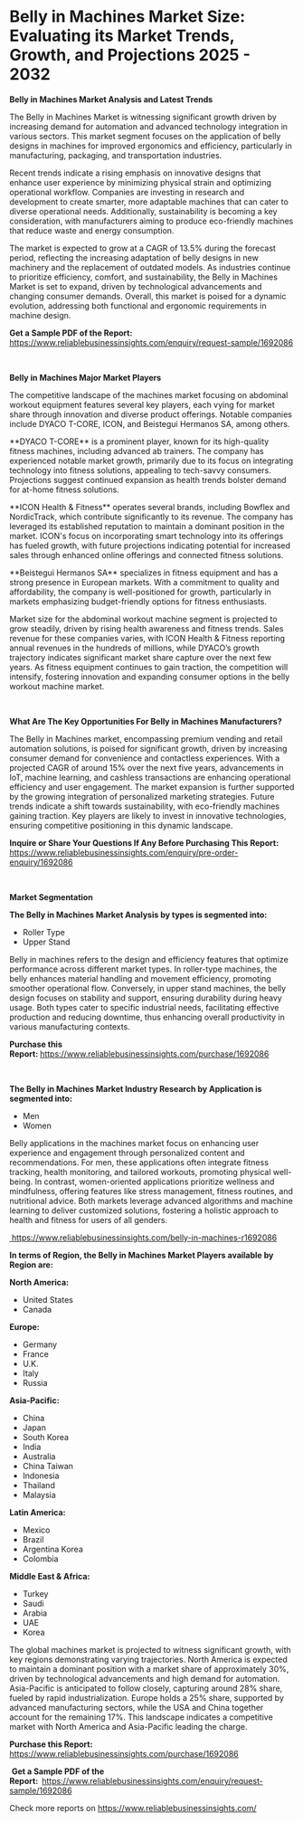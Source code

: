 <p><h1>Belly in Machines Market Size: Evaluating its Market Trends, Growth, and Projections 2025 - 2032</h1></p><p><strong>Belly in Machines Market Analysis and Latest Trends</strong></p>
<p><p>The Belly in Machines Market is witnessing significant growth driven by increasing demand for automation and advanced technology integration in various sectors. This market segment focuses on the application of belly designs in machines for improved ergonomics and efficiency, particularly in manufacturing, packaging, and transportation industries. </p><p>Recent trends indicate a rising emphasis on innovative designs that enhance user experience by minimizing physical strain and optimizing operational workflow. Companies are investing in research and development to create smarter, more adaptable machines that can cater to diverse operational needs. Additionally, sustainability is becoming a key consideration, with manufacturers aiming to produce eco-friendly machines that reduce waste and energy consumption.</p><p>The market is expected to grow at a CAGR of 13.5% during the forecast period, reflecting the increasing adaptation of belly designs in new machinery and the replacement of outdated models. As industries continue to prioritize efficiency, comfort, and sustainability, the Belly in Machines Market is set to expand, driven by technological advancements and changing consumer demands. Overall, this market is poised for a dynamic evolution, addressing both functional and ergonomic requirements in machine design.</p></p>
<p><strong>Get a Sample PDF of the Report:&nbsp;</strong> <a href="https://www.reliablebusinessinsights.com/enquiry/request-sample/1692086?utm_campaign=3107&utm_medium=2&utm_source=Github&utm_content=ia&utm_term=27032025&utm_id=belly-in-machines">https://www.reliablebusinessinsights.com/enquiry/request-sample/1692086</a></p>
<p>&nbsp;</p>
<p><strong>Belly in Machines Major Market Players</strong></p>
<p><p>The competitive landscape of the machines market focusing on abdominal workout equipment features several key players, each vying for market share through innovation and diverse product offerings. Notable companies include DYACO T-CORE, ICON, and Beistegui Hermanos SA, among others.</p><p>**DYACO T-CORE** is a prominent player, known for its high-quality fitness machines, including advanced ab trainers. The company has experienced notable market growth, primarily due to its focus on integrating technology into fitness solutions, appealing to tech-savvy consumers. Projections suggest continued expansion as health trends bolster demand for at-home fitness solutions.</p><p>**ICON Health & Fitness** operates several brands, including Bowflex and NordicTrack, which contribute significantly to its revenue. The company has leveraged its established reputation to maintain a dominant position in the market. ICON's focus on incorporating smart technology into its offerings has fueled growth, with future projections indicating potential for increased sales through enhanced online offerings and connected fitness solutions.</p><p>**Beistegui Hermanos SA** specializes in fitness equipment and has a strong presence in European markets. With a commitment to quality and affordability, the company is well-positioned for growth, particularly in markets emphasizing budget-friendly options for fitness enthusiasts. </p><p>Market size for the abdominal workout machine segment is projected to grow steadily, driven by rising health awareness and fitness trends. Sales revenue for these companies varies, with ICON Health & Fitness reporting annual revenues in the hundreds of millions, while DYACO’s growth trajectory indicates significant market share capture over the next few years. As fitness equipment continues to gain traction, the competition will intensify, fostering innovation and expanding consumer options in the belly workout machine market.</p></p>
<p>&nbsp;</p>
<p><strong>What Are The Key Opportunities For Belly in Machines Manufacturers?</strong></p>
<p><p>The Belly in Machines market, encompassing premium vending and retail automation solutions, is poised for significant growth, driven by increasing consumer demand for convenience and contactless experiences. With a projected CAGR of around 15% over the next five years, advancements in IoT, machine learning, and cashless transactions are enhancing operational efficiency and user engagement. The market expansion is further supported by the growing integration of personalized marketing strategies. Future trends indicate a shift towards sustainability, with eco-friendly machines gaining traction. Key players are likely to invest in innovative technologies, ensuring competitive positioning in this dynamic landscape.</p></p>
<p><strong>Inquire or Share Your Questions If Any Before Purchasing This Report:</strong> <a href="https://www.reliablebusinessinsights.com/enquiry/pre-order-enquiry/1692086?utm_campaign=3107&utm_medium=2&utm_source=Github&utm_content=ia&utm_term=27032025&utm_id=belly-in-machines">https://www.reliablebusinessinsights.com/enquiry/pre-order-enquiry/1692086</a></p>
<p>&nbsp;</p>
<p><strong>Market Segmentation</strong></p>
<p><strong>The Belly in Machines Market Analysis by types is segmented into:</strong></p>
<p><ul><li>Roller Type</li><li>Upper Stand</li></ul></p>
<p><p>Belly in machines refers to the design and efficiency features that optimize performance across different market types. In roller-type machines, the belly enhances material handling and movement efficiency, promoting smoother operational flow. Conversely, in upper stand machines, the belly design focuses on stability and support, ensuring durability during heavy usage. Both types cater to specific industrial needs, facilitating effective production and reducing downtime, thus enhancing overall productivity in various manufacturing contexts.</p></p>
<p><strong>Purchase this Report:&nbsp;</strong><a href="https://www.reliablebusinessinsights.com/purchase/1692086?utm_campaign=3107&utm_medium=2&utm_source=Github&utm_content=ia&utm_term=27032025&utm_id=belly-in-machines">https://www.reliablebusinessinsights.com/purchase/1692086</a></p>
<p>&nbsp;</p>
<p><strong>The Belly in Machines Market Industry Research by Application is segmented into:</strong></p>
<p><ul><li>Men</li><li>Women</li></ul></p>
<p><p>Belly applications in the machines market focus on enhancing user experience and engagement through personalized content and recommendations. For men, these applications often integrate fitness tracking, health monitoring, and tailored workouts, promoting physical well-being. In contrast, women-oriented applications prioritize wellness and mindfulness, offering features like stress management, fitness routines, and nutritional advice. Both markets leverage advanced algorithms and machine learning to deliver customized solutions, fostering a holistic approach to health and fitness for users of all genders.</p></p>
<p><a href="https://www.reliablebusinessinsights.com/belly-in-machines-r1692086?utm_campaign=3107&utm_medium=2&utm_source=Github&utm_content=ia&utm_term=27032025&utm_id=belly-in-machines">&nbsp;https://www.reliablebusinessinsights.com/belly-in-machines-r1692086</a></p>
<p><strong>In terms of Region, the Belly in Machines Market Players available by Region are:</strong></p>
<p>
    <p> <strong> North America: </strong>
        <ul>
            <li>United States</li>
            <li>Canada</li>
        </ul>
        </p> 
    <p> <strong> Europe: </strong>
        <ul>
            <li>Germany</li>
            <li>France</li>
            <li>U.K.</li>
            <li>Italy</li>
            <li>Russia</li>
        </ul>
        </p> 
    <p> <strong> Asia-Pacific: </strong>
        <ul>
            <li>China</li>
            <li>Japan</li>
            <li>South Korea</li>
            <li>India</li>
            <li>Australia</li>
            <li>China Taiwan</li>
            <li>Indonesia</li>
            <li>Thailand</li>
            <li>Malaysia</li>
        </ul>
        </p> 
    <p> <strong> Latin America: </strong>
        <ul>
            <li>Mexico</li>
            <li>Brazil</li>
            <li>Argentina Korea</li>
            <li>Colombia</li>
        </ul>
        </p> 
    <p> <strong> Middle East & Africa: </strong>
        <ul>
            <li>Turkey</li>
            <li>Saudi</li>
            <li>Arabia</li>
            <li>UAE</li>
            <li>Korea</li>
        </ul>
    </p>
    </p>
<p><p>The global machines market is projected to witness significant growth, with key regions demonstrating varying trajectories. North America is expected to maintain a dominant position with a market share of approximately 30%, driven by technological advancements and high demand for automation. Asia-Pacific is anticipated to follow closely, capturing around 28% share, fueled by rapid industrialization. Europe holds a 25% share, supported by advanced manufacturing sectors, while the USA and China together account for the remaining 17%. This landscape indicates a competitive market with North America and Asia-Pacific leading the charge.</p></p>
<p><strong>Purchase this Report: </strong><a href="https://www.reliablebusinessinsights.com/purchase/1692086?utm_campaign=3107&utm_medium=2&utm_source=Github&utm_content=ia&utm_term=27032025&utm_id=belly-in-machines">https://www.reliablebusinessinsights.com/purchase/1692086</a></p>
<p>&nbsp;<strong>Get a Sample PDF of the Report:&nbsp;&nbsp;</strong><a href="https://www.reliablebusinessinsights.com/enquiry/request-sample/1692086?utm_campaign=3107&utm_medium=2&utm_source=Github&utm_content=ia&utm_term=27032025&utm_id=belly-in-machines">https://www.reliablebusinessinsights.com/enquiry/request-sample/1692086</a></p>
<p><strong></strong></p>
<p>Check more reports on <a href="https://www.reliablebusinessinsights.com/?utm_campaign=3107&utm_medium=2&utm_source=Github&utm_content=ia&utm_term=27032025&utm_id=belly-in-machines">https://www.reliablebusinessinsights.com/</a></p>